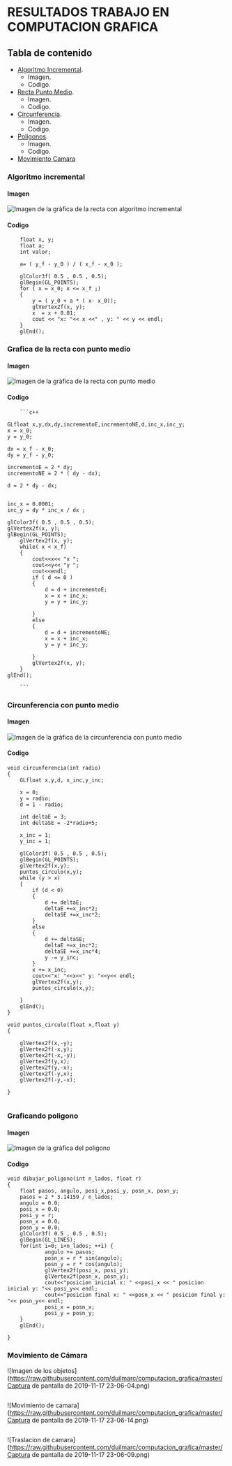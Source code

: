 # RESULTADOS TRABAJO EN COMPUTACION GRAFICA

## Tabla de contenido
- [Algoritmo Incremental](#algoritmo-incremental).
  - Imagen.
  - Codigo.
- [Recta Punto Medio](#grafica-de-la-recta-con-punto-medio).
  - Imagen.
  - Codigo.
- [Circunferencia](#circunferencia-con-punto-medio).
  - Imagen.
  - Codigo.
- [Poligonos](#graficando-poligono).
  - Imagen.
  - Codigo.
- [Movimiento Camara](#movimiento-camara)

  

  
  
### Algoritmo incremental

#### Imagen

![Imagen de la gràfica de la recta con algoritmo incremental](https://raw.githubusercontent.com/duilmarc/computacion_grafica/master/algoritmo_incremental.png)

#### Codigo

```
	float x, y;
	float a;
	int valor;

	a= ( y_f - y_0 ) / ( x_f - x_0 );

	glColor3f( 0.5 , 0.5 , 0.5);
	glBegin(GL_POINTS);
	for ( x = x_0; x <= x_f ;)
	{	
		y = ( y_0 + a * ( x- x_0));
		glVertex2f(x, y);
		x  = x + 0.01;
		cout << "x: "<< x <<" , y: " << y << endl;
	}
	glEnd();

```


### Grafica de la recta con punto medio 

#### Imagen
![Imagen de la gràfica de la recta con punto medio](https://raw.githubusercontent.com/duilmarc/computacion_grafica/master/linea_recta.png)

#### Codigo

		```c++
		
	GLfloat x,y,dx,dy,incrementoE,incrementoNE,d,inc_x,inc_y; 
	x = x_0;
	y = y_0;

	dx = x_f - x_0;
	dy = y_f - y_0;

	incrementoE = 2 * dy;
	incrementoNE = 2 * ( dy - dx);
	
	d = 2 * dy - dx;
	

	inc_x = 0.0001;
	inc_y = dy * inc_x / dx ;

	glColor3f( 0.5 , 0.5 , 0.5);
	glVertex2f(x, y);
	glBegin(GL_POINTS);
		glVertex2f(x, y);
		while( x < x_f)
		{
			cout<<x<< "x ";
			cout<<y<< "y ";
			cout<<endl;
			if ( d <= 0 )
			{
				d = d + incrementoE;
				x = x + inc_x;
				y = y + inc_y;

			}
			else
			{	
				d = d + incrementoNE;
				x = x + inc_x;
				y = y + inc_y;

			}
			glVertex2f(x, y);
		}
	glEnd();
		
		```
### Circunferencia con punto medio

#### Imagen
![Imagen de la gràfica de la circunferencia con punto medio](https://raw.githubusercontent.com/duilmarc/computacion_grafica/master/circunferencia.png)

#### Codigo
```
void circunferencia(int radio)
{
    GLfloat x,y,d, x_inc,y_inc; 

    x = 0;
    y = radio;
    d = 1 - radio;

    int deltaE = 3;
    int deltaSE = -2*radio+5;

    x_inc = 1;
    y_inc = 1;

    glColor3f( 0.5 , 0.5 , 0.5);
    glBegin(GL_POINTS);
    glVertex2f(x,y);
    puntos_circulo(x,y);
    while (y > x)
    {
        if (d < 0)
        {
            d += deltaE;
            deltaE +=x_inc*2;
            deltaSE +=x_inc*2;
        }
        else
        {
	        d += deltaSE;
	        deltaE +=x_inc*2;
	        deltaSE +=x_inc*4;
	        y -= y_inc;
        }
        x += x_inc;
        cout<<"x: "<<x<<" y: "<<y<< endl;
        glVertex2f(x,y);
        puntos_circulo(x,y);

    }
    glEnd();
}

void puntos_circulo(float x,float y)
{
    
    glVertex2f(x,-y);
    glVertex2f(-x,y);
    glVertex2f(-x,-y);
    glVertex2f(y,x);
    glVertex2f(y,-x);
    glVertex2f(-y,x);
    glVertex2f(-y,-x);

}


```
### Graficando poligono

#### Imagen
![Imagen de la gràfica del poligono](https://raw.githubusercontent.com/duilmarc/computacion_grafica/master/poligono.png)

#### Codigo
```
void dibujar_poligono(int n_lados, float r)
{
	float pasos, angulo, posi_x,posi_y, posn_x, posn_y;
    pasos = 2 * 3.14159 / n_lados;
    angulo = 0.0;
    posi_x = 0.0;
    posi_y = r;
    posn_x = 0.0;
    posn_y = 0.0;
	glColor3f( 0.5 , 0.5 , 0.5);
    glBegin(GL_LINES);
    for(int i=0; i<n_lados; ++i) {
            angulo += pasos;
            posn_x = r * sin(angulo);
            posn_y = r * cos(angulo);
            glVertex2f(posi_x, posi_y);
            glVertex2f(posn_x, posn_y);
            cout<<"posicion inicial x: " <<posi_x << " posicion inicial y: "<< posi_y<< endl;
            cout<<"posicion final x: " <<posn_x << " posicion final y: "<< posn_y<< endl;
            posi_x = posn_x;
            posi_y = posn_y;
    }
    glEnd();

}

```

### Movimiento de Cámara

![Imagen de los objetos](https://raw.githubusercontent.com/duilmarc/computacion_grafica/master/Captura de pantalla de 2019-11-17 23-06-04.png)
```
```
![Movimiento de camara](https://raw.githubusercontent.com/duilmarc/computacion_grafica/master/Captura de pantalla de 2019-11-17 23-06-14.png)
```
```
![Traslacion de camara](https://raw.githubusercontent.com/duilmarc/computacion_grafica/master/Captura de pantalla de 2019-11-17 23-06-09.png)
```
```


